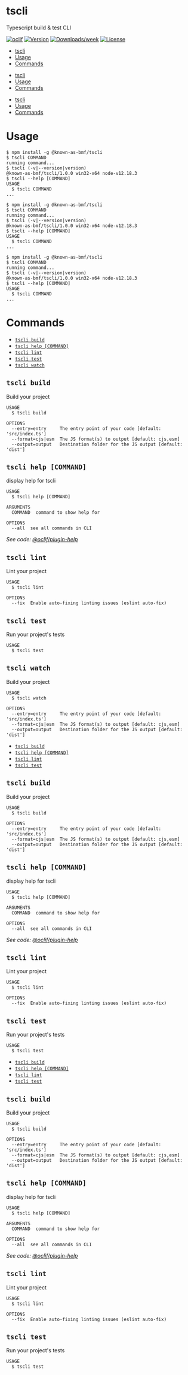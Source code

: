 # tscli

Typescript build &amp; test CLI

[![oclif](https://img.shields.io/badge/cli-oclif-brightgreen.svg)](https://oclif.io)
[![Version](https://img.shields.io/npm/v/tscli.svg)](https://npmjs.org/package/tscli)
[![Downloads/week](https://img.shields.io/npm/dw/tscli.svg)](https://npmjs.org/package/tscli)
[![License](https://img.shields.io/npm/l/tscli.svg)](https://github.com///blob/master/package.json)

<!-- toc -->

- [tscli](#tscli)
- [Usage](#usage)
- [Commands](#commands)
<!-- tocstop -->

* [tscli](#tscli)
* [Usage](#usage)
* [Commands](#commands)
<!-- tocstop -->

- [tscli](#tscli)
- [Usage](#usage)
- [Commands](#commands)
<!-- tocstop -->

# Usage

<!-- usage -->

```sh-session
$ npm install -g @known-as-bmf/tscli
$ tscli COMMAND
running command...
$ tscli (-v|--version|version)
@known-as-bmf/tscli/1.0.0 win32-x64 node-v12.18.3
$ tscli --help [COMMAND]
USAGE
  $ tscli COMMAND
...
```

<!-- usagestop -->

```sh-session
$ npm install -g @known-as-bmf/tscli
$ tscli COMMAND
running command...
$ tscli (-v|--version|version)
@known-as-bmf/tscli/1.0.0 win32-x64 node-v12.18.3
$ tscli --help [COMMAND]
USAGE
  $ tscli COMMAND
...
```

<!-- usagestop -->

```sh-session
$ npm install -g @known-as-bmf/tscli
$ tscli COMMAND
running command...
$ tscli (-v|--version|version)
@known-as-bmf/tscli/1.0.0 win32-x64 node-v12.18.3
$ tscli --help [COMMAND]
USAGE
  $ tscli COMMAND
...
```

<!-- usagestop -->

# Commands

<!-- commands -->

- [`tscli build`](#tscli-build)
- [`tscli help [COMMAND]`](#tscli-help-command)
- [`tscli lint`](#tscli-lint)
- [`tscli test`](#tscli-test)
- [`tscli watch`](#tscli-watch)

## `tscli build`

Build your project

```
USAGE
  $ tscli build

OPTIONS
  --entry=entry     The entry point of your code [default: 'src/index.ts']
  --format=cjs|esm  The JS format(s) to output [default: cjs,esm]
  --output=output   Destination folder for the JS output [default: 'dist']
```

## `tscli help [COMMAND]`

display help for tscli

```
USAGE
  $ tscli help [COMMAND]

ARGUMENTS
  COMMAND  command to show help for

OPTIONS
  --all  see all commands in CLI
```

_See code: [@oclif/plugin-help](https://github.com/oclif/plugin-help/blob/v3.2.0/src\commands\help.ts)_

## `tscli lint`

Lint your project

```
USAGE
  $ tscli lint

OPTIONS
  --fix  Enable auto-fixing linting issues (eslint auto-fix)
```

## `tscli test`

Run your project's tests

```
USAGE
  $ tscli test
```

## `tscli watch`

Build your project

```
USAGE
  $ tscli watch

OPTIONS
  --entry=entry     The entry point of your code [default: 'src/index.ts']
  --format=cjs|esm  The JS format(s) to output [default: cjs,esm]
  --output=output   Destination folder for the JS output [default: 'dist']
```

<!-- commandsstop -->

- [`tscli build`](#tscli-build)
- [`tscli help [COMMAND]`](#tscli-help-command)
- [`tscli lint`](#tscli-lint)
- [`tscli test`](#tscli-test)

## `tscli build`

Build your project

```
USAGE
  $ tscli build

OPTIONS
  --entry=entry     The entry point of your code [default: 'src/index.ts']
  --format=cjs|esm  The JS format(s) to output [default: cjs,esm]
  --output=output   Destination folder for the JS output [default: 'dist']
```

## `tscli help [COMMAND]`

display help for tscli

```
USAGE
  $ tscli help [COMMAND]

ARGUMENTS
  COMMAND  command to show help for

OPTIONS
  --all  see all commands in CLI
```

_See code: [@oclif/plugin-help](https://github.com/oclif/plugin-help/blob/v3.2.0/src\commands\help.ts)_

## `tscli lint`

Lint your project

```
USAGE
  $ tscli lint

OPTIONS
  --fix  Enable auto-fixing linting issues (eslint auto-fix)
```

## `tscli test`

Run your project's tests

```
USAGE
  $ tscli test
```

<!-- commandsstop -->

- [`tscli build`](#tscli-build)
- [`tscli help [COMMAND]`](#tscli-help-command)
- [`tscli lint`](#tscli-lint)
- [`tscli test`](#tscli-test)

## `tscli build`

Build your project

```
USAGE
  $ tscli build

OPTIONS
  --entry=entry     The entry point of your code [default: 'src/index.ts']
  --format=cjs|esm  The JS format(s) to output [default: cjs,esm]
  --output=output   Destination folder for the JS output [default: 'dist']
```

## `tscli help [COMMAND]`

display help for tscli

```
USAGE
  $ tscli help [COMMAND]

ARGUMENTS
  COMMAND  command to show help for

OPTIONS
  --all  see all commands in CLI
```

_See code: [@oclif/plugin-help](https://github.com/oclif/plugin-help/blob/v3.2.0/src\commands\help.ts)_

## `tscli lint`

Lint your project

```
USAGE
  $ tscli lint

OPTIONS
  --fix  Enable auto-fixing linting issues (eslint auto-fix)
```

## `tscli test`

Run your project's tests

```
USAGE
  $ tscli test
```

<!-- commandsstop -->
